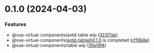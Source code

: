 # 0.1.0 (2024-04-03)


### Features

* @vue-virtual-components/antd-table wip ([322f7ab](https://github.com/xinlei3166/vue-virtual-components/commit/322f7abe09fff3f74abe47ac09a61bfa0a73b6c4))
* @vue-virtual-components/antd-table@0.1.0 is completed ([cf19b8e](https://github.com/xinlei3166/vue-virtual-components/commit/cf19b8eed7f96c8e7dbef7693cbe4d3fbb6c36fb))
* @vue-virtual-components/table wip ([35ef8f4](https://github.com/xinlei3166/vue-virtual-components/commit/35ef8f48f5dfd12cf66d08bdd8681f843650be57))



